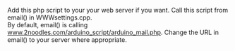 Add this php script to your your web server if you want. Call this script from email() in WWWsettings.cpp.  
By default, email() is calling www.2noodles.com/arduino_script/arduino_mail.php. 
Change the URL in email() to your server where appropriate.
